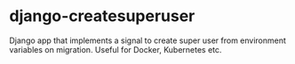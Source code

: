 # django-createsuperuser
Django app that implements a signal to create super user from environment variables on migration. Useful for Docker, Kubernetes etc.
